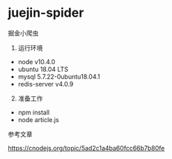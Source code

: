 # juejin-spider
掘金小爬虫
1. 运行环境
* node v10.4.0
* ubuntu 18.04 LTS
* mysql 5.7.22-0ubuntu18.04.1
* redis-server v4.0.9

2. 准备工作
* npm install
* node article.js

参考文章

https://cnodejs.org/topic/5ad2c1a4ba60fcc66b7b80fe
